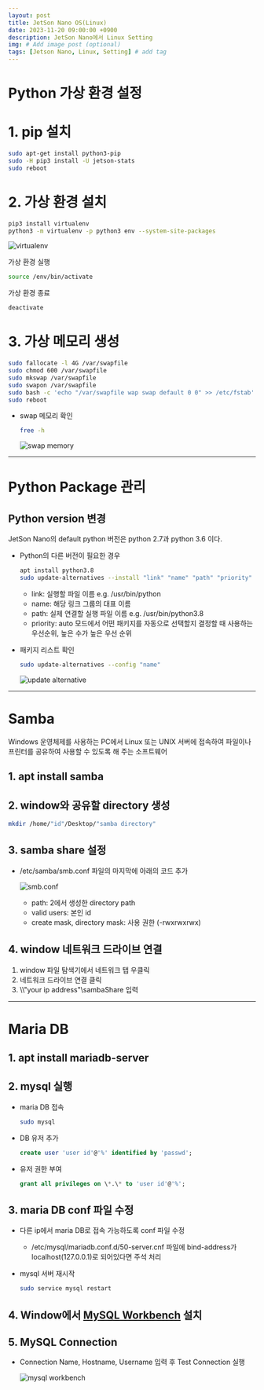 ```yaml
---
layout: post
title: JetSon Nano OS(Linux)
date: 2023-11-20 09:00:00 +0900
description: JetSon Nano에서 Linux Setting
img: # Add image post (optional)
tags: [Jetson Nano, Linux, Setting] # add tag
---
```


# Python 가상 환경 설정

# 1. pip 설치

```bash
sudo apt-get install python3-pip
sudo -H pip3 install -U jetson-stats
sudo reboot
```

# 2. 가상 환경 설치

```bash
pip3 install virtualenv
python3 -m virtualenv -p python3 env --system-site-packages 
```

![virtualenv]({{site.baseurl}}/assets/img/linux/virtualenv.png)

가상 환경 실행

```bash
source /env/bin/activate
```
가상 환경 종료

```bash
deactivate
```

# 3. 가상 메모리 생성

```bash
sudo fallocate -l 4G /var/swapfile
sudo chmod 600 /var/swapfile
sudo mkswap /var/swapfile
sudo swapon /var/swapfile
sudo bash -c 'echo "/var/swapfile wap swap default 0 0" >> /etc/fstab'
sudo reboot
```

- swap 메모리 확인
    ```bash
    free -h
    ```

    ![swap memory]({{site.baseurl}}/assets/img/linux/swapfile.png)

---

# Python Package 관리

## Python version 변경

JetSon Nano의 default python 버전은 python 2.7과 python 3.6 이다.

- Python의 다른 버전이 필요한 경우 
 
    ```bash
    apt install python3.8
    sudo update-alternatives --install "link" "name" "path" "priority"
    ```

    - link: 실행할 파일 이름 e.g. /usr/bin/python
    - name: 해당 링크 그룹의 대표 이름 
    - path: 실제 연결할 실행 파일 이름 e.g. /usr/bin/python3.8
    - priority: auto 모드에서 어떤 패키지를 자동으로 선택할지 결정할 때 사용하는 우선순위, 높은 수가 높은 우선 순위

- 패키지 리스트 확인
    ```bash
    sudo update-alternatives --config "name"
    ```
	
    ![update alternative]({{site.baseurl}}/assets/img/linux/update_alternatives.png)

---

# Samba

Windows 운영체제를 사용하는 PC에서 Linux 또는 UNIX 서버에 접속하여 파일이나 프린터를 공유하여 사용할 수 있도록 해 주는 소프트웨어
## 1. apt install samba

## 2. window와 공유할 directory 생성
 
```bash
mkdir /home/"id"/Desktop/"samba directory"
```

## 3. samba share 설정

- /etc/samba/smb.conf 파일의 마지막에 아래의 코드 추가
	
    ![smb.conf]({{site.baseurl}}/assets/img/linux/sambashare.png)
    - path: 2에서 생성한 directory path
    - valid users: 본인 id
    - create mask, directory mask: 사용 권한 (-rwxrwxrwx)

## 4. window 네트워크 드라이브 연결

1. window 파일 탐색기에서 네트워크 탭 우클릭
2. 네트워크 드라이브 연결 클릭
3. \\\\"your ip address"\\sambaShare 입력

---

# Maria DB

## 1. apt install mariadb-server

## 2. mysql 실행

- maria DB 접속
    ```bash
    sudo mysql
    ```
- DB 유저 추가
    ```sql
    create user 'user id'@'%' identified by 'passwd';
    ```
- 유저 권한 부여
    ```sql
    grant all privileges on \*.\* to 'user id'@'%'; 
    ``` 

## 3. maria DB conf 파일 수정 

- 다른 ip에서 maria DB로 접속 가능하도록 conf 파일 수정
	- /etc/mysql/mariadb.conf.d/50-server.cnf 파일에 bind-address가 localhost(127.0.0.1)로 되어있다면 주석 처리
- mysql 서버 재시작
    
    ```bash
    sudo service mysql restart 
    ```

## 4. Window에서 [MySQL Workbench](https://dev.mysql.com/downloads/file/?id=519997) 설치

## 5. MySQL Connection

- Connection Name, Hostname, Username 입력 후 Test Connection 실행
    
    ![mysql workbench]( {{site.baseurl}}/assets/img/linux/mysql_workbench.png)

